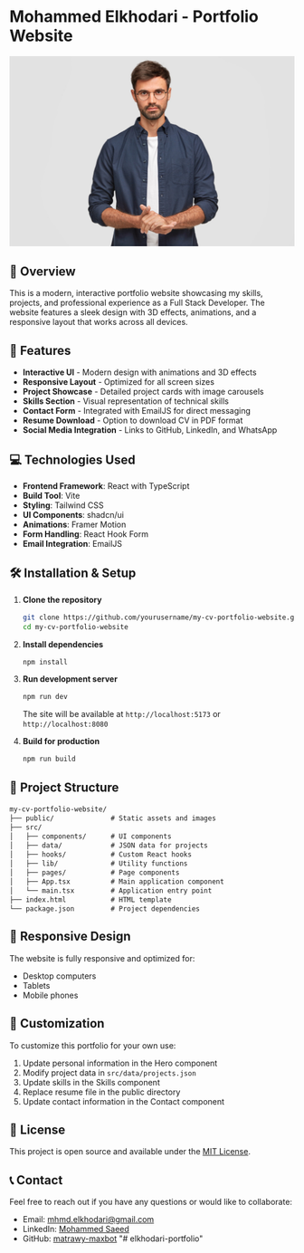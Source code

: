 # Mohammed Elkhodari - Portfolio Website

![Portfolio Preview](/public/16320.jpg)

## 📌 Overview

This is a modern, interactive portfolio website showcasing my skills, projects, and professional experience as a Full Stack Developer. The website features a sleek design with 3D effects, animations, and a responsive layout that works across all devices.

## 🚀 Features

- **Interactive UI** - Modern design with animations and 3D effects
- **Responsive Layout** - Optimized for all screen sizes
- **Project Showcase** - Detailed project cards with image carousels
- **Skills Section** - Visual representation of technical skills
- **Contact Form** - Integrated with EmailJS for direct messaging
- **Resume Download** - Option to download CV in PDF format
- **Social Media Integration** - Links to GitHub, LinkedIn, and WhatsApp

## 💻 Technologies Used

- **Frontend Framework**: React with TypeScript
- **Build Tool**: Vite
- **Styling**: Tailwind CSS
- **UI Components**: shadcn/ui
- **Animations**: Framer Motion
- **Form Handling**: React Hook Form
- **Email Integration**: EmailJS

## 🛠️ Installation & Setup

1. **Clone the repository**
   ```sh
   git clone https://github.com/yourusername/my-cv-portfolio-website.git
   cd my-cv-portfolio-website
   ```

2. **Install dependencies**
   ```sh
   npm install
   ```

3. **Run development server**
   ```sh
   npm run dev
   ```
   The site will be available at `http://localhost:5173` or `http://localhost:8080`

4. **Build for production**
   ```sh
   npm run build
   ```

## 📁 Project Structure

```
my-cv-portfolio-website/
├── public/              # Static assets and images
├── src/
│   ├── components/      # UI components
│   ├── data/            # JSON data for projects
│   ├── hooks/           # Custom React hooks
│   ├── lib/             # Utility functions
│   ├── pages/           # Page components
│   ├── App.tsx          # Main application component
│   └── main.tsx         # Application entry point
├── index.html           # HTML template
└── package.json         # Project dependencies
```

## 📱 Responsive Design

The website is fully responsive and optimized for:
- Desktop computers
- Tablets
- Mobile phones

## 🔧 Customization

To customize this portfolio for your own use:

1. Update personal information in the Hero component
2. Modify project data in `src/data/projects.json`
3. Update skills in the Skills component
4. Replace resume file in the public directory
5. Update contact information in the Contact component

## 📄 License

This project is open source and available under the [MIT License](LICENSE).

## 📞 Contact

Feel free to reach out if you have any questions or would like to collaborate:

- Email: mhmd.elkhodari@gmail.com
- LinkedIn: [Mohammed Saeed](https://linkedin.com/in/mohammed-saeed-710b03250)
- GitHub: [matrawy-maxbot](https://github.com/matrawy-maxbot)
"# elkhodari-portfolio" 

